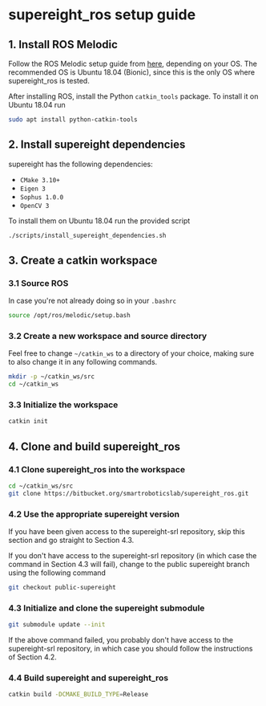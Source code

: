 # supereight_ros setup guide

## 1. Install ROS Melodic

Follow the ROS Melodic setup guide from
[here](https://wiki.ros.org/melodic/Installation), depending on your OS. The
recommended OS is Ubuntu 18.04 (Bionic), since this is the only OS where
supereight_ros is tested.

After installing ROS, install the Python `catkin_tools` package. To install
it on Ubuntu 18.04 run

``` bash
sudo apt install python-catkin-tools
```



## 2. Install supereight dependencies

supereight has the following dependencies:

- `CMake 3.10+`
- `Eigen 3`
- `Sophus 1.0.0`
- `OpenCV 3`

To install them on Ubuntu 18.04 run the provided script

``` bash
./scripts/install_supereight_dependencies.sh
```



## 3. Create a catkin workspace

### 3.1 Source ROS

In case you're not already doing so in your `.bashrc`

``` bash
source /opt/ros/melodic/setup.bash
```

### 3.2 Create a new workspace and source directory

Feel free to change `~/catkin_ws` to a directory of your choice, making sure to
also change it in any following commands.

``` bash
mkdir -p ~/catkin_ws/src
cd ~/catkin_ws
```

### 3.3 Initialize the workspace

``` bash
catkin init
```



## 4. Clone and build supereight_ros

### 4.1 Clone supereight_ros into the workspace

``` bash
cd ~/catkin_ws/src
git clone https://bitbucket.org/smartroboticslab/supereight_ros.git
```

### 4.2 Use the appropriate supereight version

If you have been given access to the supereight-srl repository, skip this
section and go straight to Section 4.3.

If you don't have access to the supereight-srl repository (in which case the
command in Section 4.3 will fail), change to the public supereight branch using
the following command

``` bash
git checkout public-supereight
```

### 4.3 Initialize and clone the supereight submodule

``` bash
git submodule update --init
```

If the above command failed, you probably don't have access to the
supereight-srl repository, in which case you should follow the instructions of
Section 4.2.

### 4.4 Build supereight and supereight_ros

``` bash
catkin build -DCMAKE_BUILD_TYPE=Release
```

